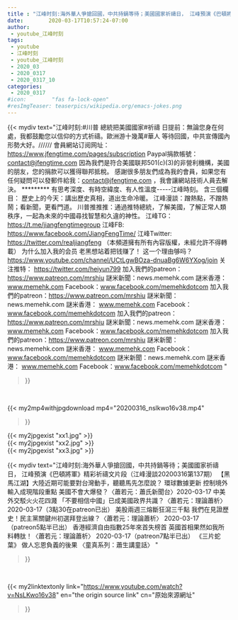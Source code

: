 ```yaml
---
title : "江峰时刻:海外華人爭搶回國，中共持鍋等待；美國國家祈禱日， 江峰預演《巴頓將軍》精彩祈禱文片段（江峰漫談20200316第137期） 【黑馬江湖】大陸近期可能要對台灣動手，聽聽馬先怎麼說？ 環球數據更新 控制境外輸入成現階段重點 美國不會大爆發？〈蕭若元：蕭氏新聞台〉2020-03-17 中美外交駁火火花四濺 「不要相信中國」已成美國政界共識？〈蕭若元：理論蕭析〉2020-03-17（3點30在patreon已出） 美股兩週三熔斷狂瀉三千點 我們在見證歷史！民主黨關鍵州初選拜登出線？〈蕭若元：理論蕭析〉 2020-03-17（patreon5點半已出） 香港經濟自由指數25年來首失榜首 英國首相果然如我所料轉肽！〈蕭若元：理論蕭析〉 2020-03-17（patreon7點半已出） 《三片蛇葉》 做人忘恩負義的後果 〈童真系列：蕭生講童話〉 "
date:        2020-03-17T10:57:24-07:00
author:
 - youtube_江峰时刻
tags:
 - youtube
 - 江峰时刻
 - youtube_江峰时刻
 - 2020_03
 - 2020_0317
 - 2020_0317_10
categories:
 - 2020_0317
#icon:        "fas fa-lock-open"
#resImgTeaser: teaserpics/wikipedia.org/emacs-jokes.png
---
```


{{< mydiv text="江峰时刻:#川普 總統把美國國家#祈禱 日提前：無論您身在何處，我都鼓勵您以信仰的方式祈禱。歐洲游十幾萬#華人 等待回國，中共宣傳國內形勢大好。////// 會員網站订阅网址：https://www.jfengtime.com/pages/subscription Paypal捐款帳號：contact@jfengtime.com  因為我們是符合美國联邦501(c)(3)的非營利機構，美國的朋友，您的捐款可以獲得聯邦抵稅。 感謝很多朋友們成為我的會員，如果您有任何疑問可以發郵件給我：contact@jfengtime.com ，我會讓網站技術人員去解決。     ********* 有思考深度、有時空緯度、有人性溫度-----江峰時刻。 含三個欄目： 歷史上的今天：講出歷史真相，道出生命冷暖。 江峰漫談：蹭熱點，不蹭熱鬧；看新聞，更看門道。 川普推推推：通過推特總統，了解美國，了解正常人類秩序，一起為未來的中國尋找智慧和久違的神性。  江峰TG：https://t.me/jiangfengtimegroup 江峰FB: https://www.facebook.com/JiangFengTime/ 江峰Twitter: https://twitter.com/realjiangfeng （本頻道擁有所有內容版權，未經允許不得轉載） 为什么加入我的会员 老黑想站着把钱赚了！ 这一个理由够吗？ https://www.youtube.com/channel/UCtLgwBOza-dnuaBg6W6YXog/join  关注推特： https://twitter.com/heiyun799 加入我們的patreon：https://www.patreon.com/mrshiu 謎米新聞：news.memehk.com 謎米香港： www.memehk.com Facebook：www.facebook.com/memehkdotcom 加入我們的patreon：https://www.patreon.com/mrshiu 謎米新聞：news.memehk.com 謎米香港： www.memehk.com Facebook：www.facebook.com/memehkdotcom 加入我們的patreon：https://www.patreon.com/mrshiu 謎米新聞：news.memehk.com 謎米香港： www.memehk.com Facebook：www.facebook.com/memehkdotcom 加入我們的patreon：https://www.patreon.com/mrshiu 謎米新聞：news.memehk.com 謎米香港： www.memehk.com Facebook：www.facebook.com/memehkdotcom 謎米新聞：news.memehk.com 謎米香港： www.memehk.com Facebook：www.facebook.com/memehkdotcom "
>}}
<br>


{{< my2mp4withjpgdownload mp4="20200316_nslkwo16v38.mp4"
>}}

{{< my2jpgexist "xx1.jpg" >}}<br>
{{< my2jpgexist "xx2.jpg" >}}<br>
{{< my2jpgexist "xx3.jpg" >}}<br>



{{< mydiv text="江峰时刻:海外華人爭搶回國，中共持鍋等待；美國國家祈禱日， 江峰預演《巴頓將軍》精彩祈禱文片段（江峰漫談20200316第137期） 【黑馬江湖】大陸近期可能要對台灣動手，聽聽馬先怎麼說？ 環球數據更新 控制境外輸入成現階段重點 美國不會大爆發？〈蕭若元：蕭氏新聞台〉2020-03-17 中美外交駁火火花四濺 「不要相信中國」已成美國政界共識？〈蕭若元：理論蕭析〉2020-03-17（3點30在patreon已出） 美股兩週三熔斷狂瀉三千點 我們在見證歷史！民主黨關鍵州初選拜登出線？〈蕭若元：理論蕭析〉 2020-03-17（patreon5點半已出） 香港經濟自由指數25年來首失榜首 英國首相果然如我所料轉肽！〈蕭若元：理論蕭析〉 2020-03-17（patreon7點半已出） 《三片蛇葉》 做人忘恩負義的後果 〈童真系列：蕭生講童話〉 "
>}}
<br>

{{< my2linktextonly link="https://www.youtube.com/watch?v=NsLKwo16v38"
en="the origin source link" cn="原始來源網址"
>}}


<br>

